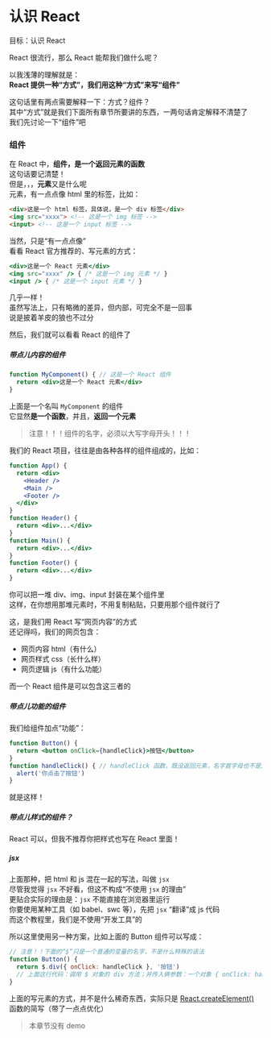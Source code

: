 # 认识 React
目标：认识 React

React 很流行，那么 React 能帮我们做什么呢？  

以我浅薄的理解就是：  
**React 提供一种“方式”，我们用这种“方式”来写“组件”**

这句话里有两点需要解释一下：方式？组件？  
其中“方式”就是我们下面所有章节所要讲的东西，一两句话肯定解释不清楚了  
我们先讨论一下“组件”吧  

### 组件
在 React 中，**组件，是一个返回元素的函数**  
这句话要记清楚！  
但是，，，**元素**又是什么呢  
元素，有一点点像 html 里的标签，比如：
``` html
<div>这是一个 html 标签，具体说，是一个 div 标签</div>
<img src="xxxx"> <!-- 这是一个 img 标签 -->
<input> <!-- 这是一个 input 标签 -->
```
当然，只是“有一点点像”  
看看 React 官方推荐的、写元素的方式：  
``` jsx
<div>这是一个 React 元素</div>
<img src="xxxx" /> { /* 这是一个 img 元素 */ }
<input /> { /* 这是一个 input 元素 */ }
```
几乎一样！  
虽然写法上，只有略微的差异，但内部，可完全不是一回事  
说是披着羊皮的狼也不过分  

然后，我们就可以看看 React 的组件了

##### 带点儿内容的组件
``` jsx
function MyComponent() { // 这是一个 React 组件
  return <div>这是一个 React 元素</div>
}
```
上面是一个名叫 `MyComponent` 的组件  
它显然**是一个函数**，并且，**返回一个元素**  

> 注意！！！组件的名字，必须以大写字母开头！！！

我们的 React 项目，往往是由各种各样的组件组成的，比如：
``` jsx
function App() {
  return <div>
    <Header />
    <Main />
    <Footer />
  </div>
}
function Header() {
  return <div>...</div>
}
function Main() {
  return <div>...</div>
}
function Footer() {
  return <div>...</div>
}
```
你可以把一堆 div、img、input 封装在某个组件里  
这样，在你想用那堆元素时，不用复制粘贴，只要用那个组件就行了  

这，是我们用 React 写“网页内容”的方式  
还记得吗，我们的网页包含：
+ 网页内容 html（有什么）
+ 网页样式 css（长什么样）
+ 网页逻辑 js（有什么功能）

而一个 React 组件是可以包含这三者的  

##### 带点儿功能的组件
我们给组件加点“功能”：
``` jsx
function Button() {
  return <button onClick={handleClick}>按钮</button>
}
function handleClick() { // handleClick 函数，既没返回元素，名字首字母也不是大写，所以只是一个普通的 js 函数
  alert('你点击了按钮')
}
```
就是这样！

##### 带点儿样式的组件？
React 可以，但我不推荐你把样式也写在 React 里面！

##### jsx
上面那种，把 html 和 js 混在一起的写法，叫做 `jsx`  
尽管我觉得 `jsx` 不好看，但这不构成“不使用 `jsx` 的理由”  
更贴合实际的理由是：`jsx` 不能直接在浏览器里运行  
你要使用某种工具（如 babel、swc 等），先把 `jsx` “翻译”成 js 代码  
而这个教程里，我们是不使用“开发工具”的  

所以这里使用另一种方案，比如上面的 Button 组件可以写成：
``` js
// 注意！！下面的“$”只是一个普通的变量的名字，不是什么特殊的语法
function Button() {
  return $.div({ onClick: handleClick }, '按钮')
  // 上面这行代码：调用 $ 对象的 div 方法；并传入俩参数：一个对象 { onClick: handleClick }，一个字符串 '按钮'
}
```
上面的写元素的方式，并不是什么稀奇东西，实际只是 [React.createElement()](https://react.dev/reference/react/createElement) 函数的简写（带了一点点优化）

> 本章节没有 demo
